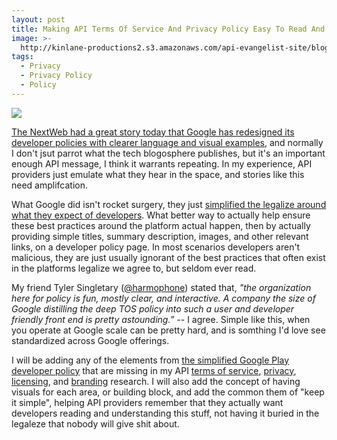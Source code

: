 ```yaml
---
layout: post
title: Making API Terms Of Service And Privacy Policy Easy To Read And Understand
image: >-
  http://kinlane-productions2.s3.amazonaws.com/api-evangelist-site/blog/google-developer-policy-center_.png
tags:
  - Privacy
  - Privacy Policy
  - Policy
---
```

[![](http://kinlane-productions2.s3.amazonaws.com/api-evangelist-site/blog/google-developer-policy-center_.png)](https://play.google.com/about/developer-content-policy.html)

[The NextWeb had a great story today that Google has redesigned its developer policies with clearer language and visual examples](http://thenextweb.com/dd/2016/03/01/google-has-redesigned-its-developer-policies-with-clearer-language-and-visual-examples/), and normally I don't jsut parrot what the tech blogosphere publishes, but it's an important enough API message, I think it warrants repeating. In my experience, API providers just emulate what they hear in the space, and stories like this need amplifcation.

What Google did isn't rocket surgery, they just [simplified the legalize around what they expect of developers](https://play.google.com/about/developer-content-policy.html). What better way to actually help ensure these best practices around the platform actual happen, then by actually providing simple titles, summary description, images, and other relevant links, on a developer policy page. In most scenarios developers aren't malicious, they are just usually ignorant of the best practices that often exist in the platforms legalize we agree to, but seldom ever read.

My friend Tyler Singletary ([@harmophone](https://twitter.com/harmophone)) stated that, _"the organization here for policy is fun, mostly clear, and interactive. A company the size of Google distilling the deep TOS policy into such a user and developer friendly front end is pretty astounding.”_ -- I agree. Simple like this, when you operate at Google scale can be pretty hard, and is somthing I'd love see standardized across Google offerings. 

I will be adding any of the elements from [the simplified Google Play developer policy](https://play.google.com/about/developer-content-policy.html) that are missing in my API [terms of service](http://terms-of-service.apievangelist.com/), [privacy](http://privacy.apievangelist.com/), [licensing](http://licensing.apievangelist.com/), and [branding](http://branding.apievangelist.com/) research. I will also add the concept of having visuals for each area, or building block, and add the common them of "keep it simple", helping API providers remember that they actually want developers reading and understanding this stuff, not having it buried in the legaleze that nobody will give shit about.